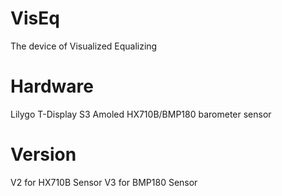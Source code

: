 # VisEq
The device of Visualized Equalizing

# Hardware
Lilygo T-Display S3 Amoled
HX710B/BMP180 barometer sensor

# Version
V2 for HX710B Sensor
V3 for BMP180 Sensor
